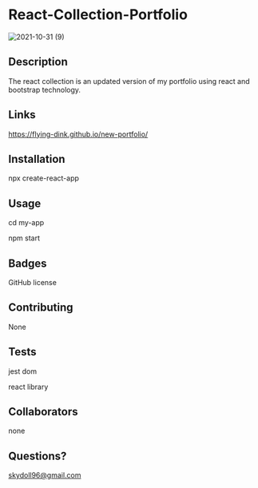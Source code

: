 

# React-Collection-Portfolio




![2021-10-31 (9)](https://user-images.githubusercontent.com/83742550/139596407-8258d68a-48e7-4653-a906-cd755bde7cc0.png)

## Description
The react collection is an updated version of my portfolio using react and bootstrap  technology.

## Links
https://flying-dink.github.io/new-portfolio/

## Installation
npx create-react-app


## Usage
cd my-app

npm start





## Badges
GitHub license


## Contributing
None

## Tests
jest dom

react library

## Collaborators
none

## Questions?
skydoll96@gmail.com
